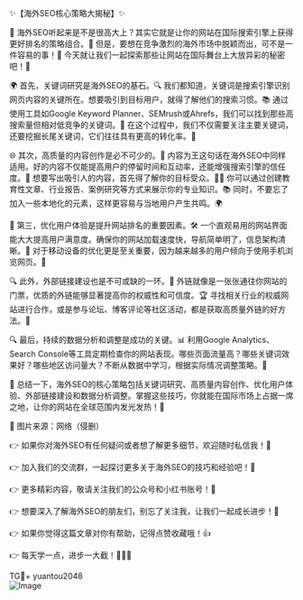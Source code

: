 ✨【海外SEO核心策略大揭秘】✨

🌈 海外SEO听起来是不是很高大上？其实它就是让你的网站在国际搜索引擎上获得更好排名的策略组合。👀 但是，要想在竞争激烈的海外市场中脱颖而出，可不是一件容易的事！🎯 今天就让我们一起探索那些让网站在国际舞台上大放异彩的秘密吧！🚀

🌍 首先，关键词研究是海外SEO的基石。🔍 我们都知道，关键词是搜索引擎识别网页内容的关键所在。想要吸引到目标用户，就得了解他们的搜索习惯。📚 通过使用工具如Google Keyword Planner、SEMrush或Ahrefs，我们可以找到那些高搜索量但相对低竞争的关键词。🎯 在这个过程中，我们不仅需要关注主要关键词，还要挖掘长尾关键词，它们往往具有更高的转化率。🎯

🌐 其次，高质量的内容创作是必不可少的。📝 内容为王这句话在海外SEO中同样适用。好的内容不仅能提高用户的停留时间和互动率，还能增强搜索引擎的信任度。🌟 想要写出吸引人的内容，首先得了解你的目标受众。👩‍🏫 你可以通过创建教育性文章、行业报告、案例研究等方式来展示你的专业知识。📚 同时，不要忘了加入一些本地化的元素，这样更容易与当地用户产生共鸣。🌍

🎨 第三，优化用户体验是提升网站排名的重要因素。🛠️ 一个直观易用的网站界面能大大提高用户满意度。确保你的网站加载速度快，导航简单明了，信息架构清晰。📱 对于移动设备的优化更是至关重要，因为越来越多的用户倾向于使用手机浏览网页。📱

🔍 此外，外部链接建设也是不可或缺的一环。🔗 外链就像是一张张通往你网站的门票，优质的外链能够显著提高你的权威性和可信度。🏆 寻找相关行业的权威网站进行合作，或是参与论坛、博客评论等社区活动，都是获取高质量外链的好方法。🤝

🔍 最后，持续的数据分析和调整是成功的关键。📊 利用Google Analytics、Search Console等工具定期检查你的网站表现。哪些页面流量高？哪些关键词效果好？哪些地区访问量大？不断从数据中学习，根据实际情况调整策略。🔄

🎉 总结一下，海外SEO的核心策略包括关键词研究、高质量内容创作、优化用户体验、外部链接建设和数据分析调整。掌握这些技巧，你就能在国际市场上占据一席之地，让你的网站在全球范围内发光发热！🌟

📸 图片来源：网络（侵删）

👉 如果你对海外SEO有任何疑问或者想了解更多细节，欢迎随时私信我！💬

👉 加入我们的交流群，一起探讨更多关于海外SEO的技巧和经验吧！🚪

👉 更多精彩内容，敬请关注我们的公众号和小红书账号！💌

👉 想要深入了解海外SEO的朋友们，别忘了关注我，让我们一起成长进步！🌟

👉 如果你觉得这篇文章对你有帮助，记得点赞收藏哦！👍

👉 每天学一点，进步一大截！💪💪💪

TG💪+ yuantou2048  
![Image](https://github.com/user-attachments/assets/42a5a4a5-fea9-4a1d-8aa0-73e57e430cca)